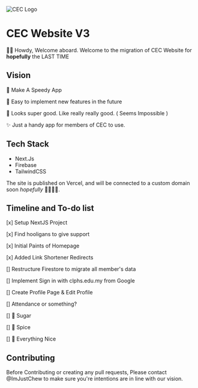 ![CEC Logo](https://clphscec.vercel.app/_next/image?url=%2F_next%2Fstatic%2Fimage%2Fpublic%2Fcec-logo-gradient-no-text.a040ddd8b237b7b653452b87e09ffb5e.png&w=1920&q=75)

# CEC Website V3
👋👋 Howdy, Welcome aboard. Welcome to the migration of CEC Website for **hopefully** the LAST TIME

## Vision
🚀 Make A Speedy App

🥬 Easy to implement new features in the future

🐔 Looks super good. Like really really good. ( Seems Impossible )

✨ Just a handy app for members of CEC to use.


## Tech Stack
- Next.Js 
- Firebase
- TailwindCSS

The site is published on Vercel, and will be connected to a custom domain soon *hopefully* 🙏🙏🙏🙏.

## Timeline and To-do list
[x] Setup NextJS Project

[x] Find hooligans to give support

[x] Initial Paints of Homepage

[x] Added Link Shortener Redirects

[] Restructure Firestore to migrate all member's data

[] Implement Sign in with clphs.edu.my from Google

[] Create Profile Page & Edit Profile

[] Attendance or something?

[] 🧂 Sugar 

[] 🍛 Spice

[] 🧬 Everything Nice 


## Contributing
Before Contributing or creating any pull requests, Please contact @ImJustChew to make sure you're intentions are in line with our vision. 
